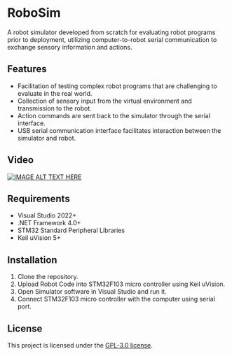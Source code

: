 # RoboSim
A robot simulator developed from scratch for evaluating robot programs prior to deployment, utilizing computer-to-robot serial communication to exchange sensory information and actions.

## Features

- Facilitation of testing complex robot programs that are challenging to evaluate in the real world.
- Collection of sensory input from the virtual environment and transmission to the robot.
- Action commands are sent back to the simulator through the serial interface.
- USB serial communication interface facilitates interaction between the simulator and robot.

## Video
[![IMAGE ALT TEXT HERE](https://img.youtube.com/vi/_9FdrJeimgE/0.jpg)](https://www.youtube.com/watch?v=_9FdrJeimgE)

## Requirements

- Visual Studio 2022+
- .NET Framework 4.0+
- STM32 Standard Peripheral Libraries
- Keil uVision 5+

## Installation

1. Clone the repository.
2. Upload Robot Code into STM32F103 micro controller using Keil uVision.
3. Open Simulator software in Visual Studio and run it.
4. Connect STM32F103 micro controller with the computer using serial port.

## License

This project is licensed under the [GPL-3.0 license](LICENSE).
